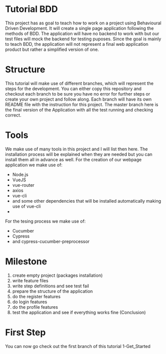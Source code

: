 # Tutorial BDD
This project has as goal to teach how to work on a project using Behavioural Driven Development. It will create a single page application following the methods of BDD. The application will have no backend to work with but our test files will mock the backend for testing puposes. Since the goal is mainly to teach BDD, the application will not represent a final web application product but rather a simplified version of one.

# Structure
This tutorial will make use of different branches, which will represent the steps for the development. You can either copy this repository and checkout each branch to be sure you have no error for further steps or create your own project and follow along.
Each branch will have its own README file with the instruction for this project. 
The master branch here is the final version of the Application with all the test running and checking correct.

# Tools
We make use of many tools in this project and I will list then here. The installation process will be explained when they are needed but you can install them all in advance as well.
For the creation of our webpage application we make use of:
- Node.js
- VueJS
- vue-router
- axios
- vue-cli
- and some other dependencies that will be installed automatically making use of vue-cli
- 
For the tesing process we make use of: 
- Cucumber
- Cypress
- and cypress-cucumber-preprocessor

# Milestone
1) create empty project (packages installation)
2) write feature files
3) write step definitions and see test fail
4) prepare the structure of the application 
5) do the register features
6) do login features
7) do the profile features
8) test the application and see if everything works fine (Conclusion)

# First Step
You can now go check out the first branch of this tutorial 1-Get_Started
